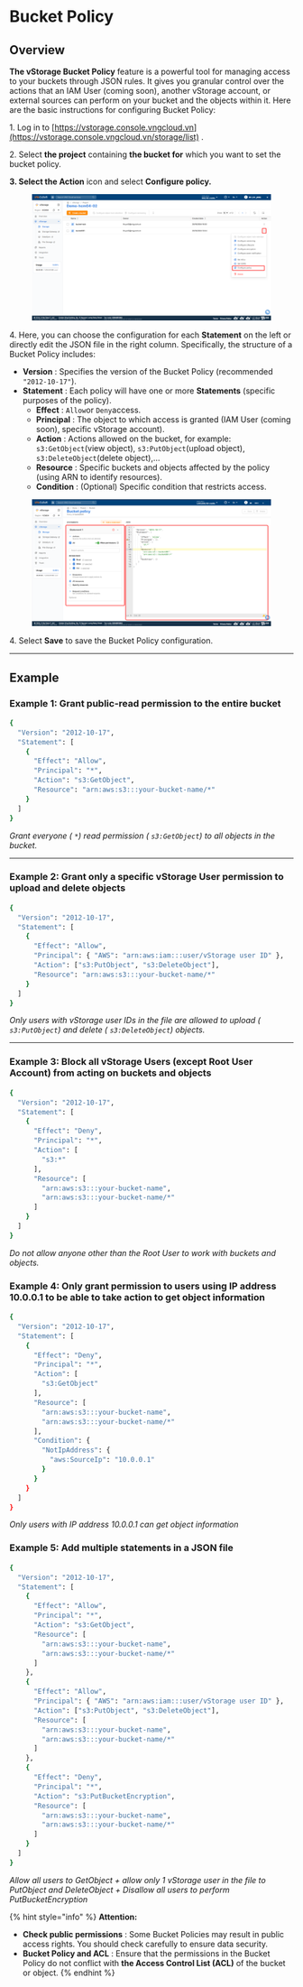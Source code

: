 # Bucket Policy

## Overview <a href="#tong-quan" id="tong-quan"></a>

**The vStorage Bucket Policy** feature is a powerful tool for managing access to your buckets through JSON rules. It gives you granular control over the actions that an IAM User (coming soon), another vStorage account, or external sources can perform on your bucket and the objects within it. Here are the basic instructions for configuring Bucket Policy:

1\. Log in to [https://vstorage.console.vngcloud.vn](https://vstorage.console.vngcloud.vn/storage/list) .

2\. Select **the project** containing **the bucket for** which you want to set the bucket policy.

**3. Select the Action** icon and select **Configure policy.**

<figure><img src="../../../../../../.gitbook/assets/image (41) (1).png" alt=""><figcaption></figcaption></figure>

4\. Here, you can choose the configuration for each **Statement** on the left or directly edit the JSON file in the right column. Specifically, the structure of a Bucket Policy includes:

* **Version** : Specifies the version of the Bucket Policy (recommended `"2012-10-17"`).
* **Statement** : Each policy will have one or more **Statements** (specific purposes of the policy).
  * **Effect** : `Allow`or `Deny`access.
  * **Principal** : The object to which access is granted (IAM User (coming soon), specific vStorage account).
  * **Action** : Actions allowed on the bucket, for example: `s3:GetObject`(view object), `s3:PutObject`(upload object), `s3:DeleteObject`(delete object),…
  * **Resource** : Specific buckets and objects affected by the policy (using ARN to identify resources).
  * **Condition** : (Optional) Specific condition that restricts access.

<figure><img src="../../../../../../.gitbook/assets/image (42) (1).png" alt=""><figcaption></figcaption></figure>

4\. Select **Save** to save the Bucket Policy configuration.

***

## Example <a href="#vi-du-minh-hoa" id="vi-du-minh-hoa"></a>

### **Example 1: Grant public-read permission to the entire bucket** <a href="#vi-du-1-cap-quyen-public-read-chi-doc-cho-toan-bo-bucket" id="vi-du-1-cap-quyen-public-read-chi-doc-cho-toan-bo-bucket"></a>

```bash
{
  "Version": "2012-10-17",
  "Statement": [
    {
      "Effect": "Allow",
      "Principal": "*",
      "Action": "s3:GetObject",
      "Resource": "arn:aws:s3:::your-bucket-name/*"
    }
  ]
}
```

_Grant everyone ( `*`) read permission ( `s3:GetObject`) to all objects in the bucket._

***

### **Example 2: Grant only a specific vStorage User permission to upload and delete objects** <a href="#vi-du-2-chi-cap-quyen-cho-mot-vstorage-user-cu-the-tai-len-va-xoa-object" id="vi-du-2-chi-cap-quyen-cho-mot-vstorage-user-cu-the-tai-len-va-xoa-object"></a>

```bash
{
  "Version": "2012-10-17",
  "Statement": [
    {
      "Effect": "Allow",
      "Principal": { "AWS": "arn:aws:iam:::user/vStorage user ID" },
      "Action": ["s3:PutObject", "s3:DeleteObject"],
      "Resource": "arn:aws:s3:::your-bucket-name/*"
    }
  ]
}
```

_Only users with vStorage user IDs in the file are allowed to upload ( `s3:PutObject`) and delete ( `s3:DeleteObject`) objects._

***

### **Example 3: Block all vStorage Users (except Root User Account) from acting on buckets and objects** <a href="#vi-du-3-chan-tat-ca-vstorage-user-tru-root-user-account-action-vao-bucket-va-object" id="vi-du-3-chan-tat-ca-vstorage-user-tru-root-user-account-action-vao-bucket-va-object"></a>

```bash
{
  "Version": "2012-10-17",
  "Statement": [
    {
      "Effect": "Deny",
      "Principal": "*",
      "Action": [
        "s3:*"
      ],
      "Resource": [
        "arn:aws:s3:::your-bucket-name",
        "arn:aws:s3:::your-bucket-name/*"
      ]
    }
  ]
}
```

_Do not allow anyone other than the Root User to work with buckets and objects._

### **Example 4: Only grant permission to users using IP address 10.0.0.1 to be able to take action to get object information** <a href="#vi-du-4-chi-cap-quyen-cho-nguoi-dung-su-dung-dia-chi-ip-10.0.0.1-moi-co-the-action-lay-thong-tin-obj" id="vi-du-4-chi-cap-quyen-cho-nguoi-dung-su-dung-dia-chi-ip-10.0.0.1-moi-co-the-action-lay-thong-tin-obj"></a>

```bash
{
  "Version": "2012-10-17",
  "Statement": [
    {
      "Effect": "Deny",
      "Principal": "*",
      "Action": [
        "s3:GetObject"
      ],
      "Resource": [
        "arn:aws:s3:::your-bucket-name",
        "arn:aws:s3:::your-bucket-name/*"
      ],
      "Condition": {
        "NotIpAddress": {
          "aws:SourceIp": "10.0.0.1"
        }
      }
    }
  ]
}
```

_Only users with IP address 10.0.0.1 can get object information_

### **Example 5: Add multiple statements in a JSON file** <a href="#vi-du-5-them-nhieu-statement-trong-mot-file-json" id="vi-du-5-them-nhieu-statement-trong-mot-file-json"></a>

```bash
{
  "Version": "2012-10-17",
  "Statement": [
    {
      "Effect": "Allow",
      "Principal": "*",
      "Action": "s3:GetObject",
      "Resource": [
        "arn:aws:s3:::your-bucket-name",
        "arn:aws:s3:::your-bucket-name/*"
      ]
    },
    {
      "Effect": "Allow",
      "Principal": { "AWS": "arn:aws:iam:::user/vStorage user ID" },
      "Action": ["s3:PutObject", "s3:DeleteObject"],
      "Resource": [
        "arn:aws:s3:::your-bucket-name",
        "arn:aws:s3:::your-bucket-name/*"
      ]
    },
    {
      "Effect": "Deny",
      "Principal": "*",
      "Action": "s3:PutBucketEncryption",
      "Resource": [
        "arn:aws:s3:::your-bucket-name",
        "arn:aws:s3:::your-bucket-name/*"
      ]
    }
  ]
}
```

_Allow all users to GetObject + allow only 1 vStorage user in the file to PutObject and DeleteObject + Disallow all users to perform PutBucketEncryption_

{% hint style="info" %}
**Attention:**

* **Check public permissions** : Some Bucket Policies may result in public access rights. You should check carefully to ensure data security.
* **Bucket Policy and ACL** : Ensure that the permissions in the Bucket Policy do not conflict with **the Access Control List (ACL)** of the bucket or object.
{% endhint %}
